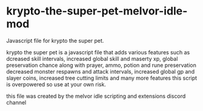 # krypto-the-super-pet-melvor-idle-mod
Javascript file for krypto the super pet.


krypto the super pet is a javascript file that adds various features such as 
dcreased skill intervals, increased global skill and maserty xp, global preservation chance along with prayer, ammo, potion and rune preservation
decreased monster respawns and attack intervals, increased global gp and slayer coins, increased tree cutting limits and many more features 
this script is overpowered so use at your own risk. 

this file was created by the melvor idle scripting and extensions discord channel
